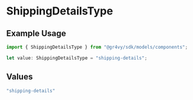 # ShippingDetailsType

## Example Usage

```typescript
import { ShippingDetailsType } from "@gr4vy/sdk/models/components";

let value: ShippingDetailsType = "shipping-details";
```

## Values

```typescript
"shipping-details"
```